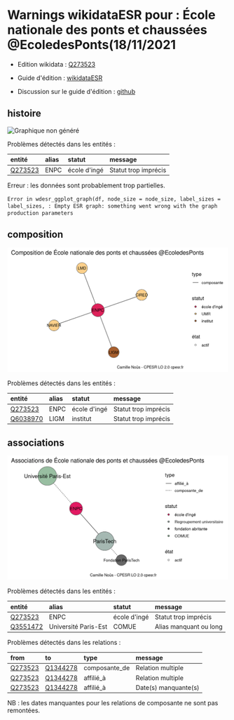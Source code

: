 Warnings wikidataESR pour : École nationale des ponts et chaussées @EcoledesPonts(18/11/2021
================

- Edition wikidata : [Q273523](https://www.wikidata.org/wiki/Q273523)
- Guide d'édition : [wikidataESR](https://github.com/cpesr/wikidataESR/)

- Discussion sur le guide d'édition : [github](https://github.com/cpesr/wikidataESR/issues)



## histoire 

![Graphique non généré](Q273523-histoire.png) 

Problèmes détectés dans les entités :

|entité                                           |alias |statut       |message              |
|:------------------------------------------------|:-----|:------------|:--------------------|
|[Q273523](https://www.wikidata.org/wiki/Q273523) |ENPC  |école d'ingé |Statut trop imprécis |

 


Erreur : les données sont probablement trop partielles.
```
Error in wdesr_ggplot_graph(df, node_size = node_size, label_sizes = label_sizes, : Empty ESR graph: something went wrong with the graph production parameters

``` 



## composition 

![Graphique non généré](Q273523-composition.png) 

Problèmes détectés dans les entités :

|entité                                             |alias |statut       |message              |
|:--------------------------------------------------|:-----|:------------|:--------------------|
|[Q273523](https://www.wikidata.org/wiki/Q273523)   |ENPC  |école d'ingé |Statut trop imprécis |
|[Q6038970](https://www.wikidata.org/wiki/Q6038970) |LIGM  |institut     |Statut trop imprécis |

 



## associations 

![Graphique non généré](Q273523-associations.png) 

Problèmes détectés dans les entités :

|entité                                             |alias                |statut       |message                |
|:--------------------------------------------------|:--------------------|:------------|:----------------------|
|[Q273523](https://www.wikidata.org/wiki/Q273523)   |ENPC                 |école d'ingé |Statut trop imprécis   |
|[Q3551472](https://www.wikidata.org/wiki/Q3551472) |Université Paris-Est |COMUE        |Alias manquant ou long |

Problèmes détectés dans les relations :

|from                                             |to                                                 |type          |message              |
|:------------------------------------------------|:--------------------------------------------------|:-------------|:--------------------|
|[Q273523](https://www.wikidata.org/wiki/Q273523) |[Q1344278](https://www.wikidata.org/wiki/Q1344278) |composante_de |Relation multiple    |
|[Q273523](https://www.wikidata.org/wiki/Q273523) |[Q1344278](https://www.wikidata.org/wiki/Q1344278) |affilié_à     |Relation multiple    |
|[Q273523](https://www.wikidata.org/wiki/Q273523) |[Q1344278](https://www.wikidata.org/wiki/Q1344278) |affilié_à     |Date(s) manquante(s) |

NB : les dates manquantes pour les relations de composante ne sont pas remontées. 

